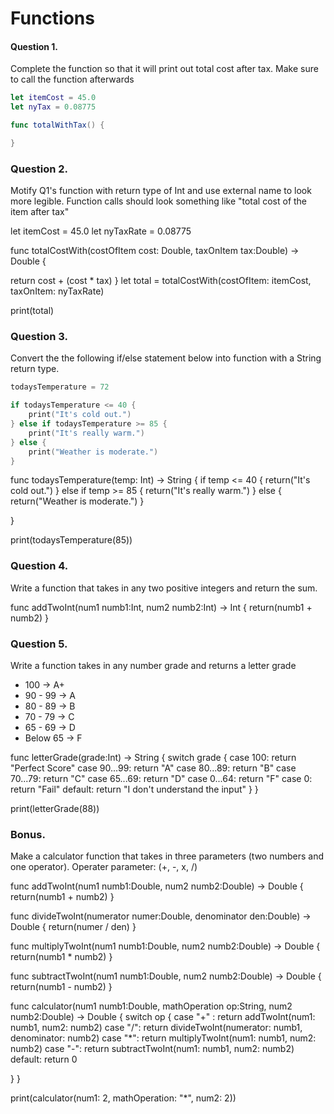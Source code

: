 # Functions

#### Question 1.
Complete the function so that it will print out total cost after tax.
Make sure to call the function afterwards
```swift
let itemCost = 45.0
let nyTax = 0.08775

func totalWithTax() {

}

```

### Question 2.
Motify Q1's function with return type of Int and use external name to look more legible.
Function calls should look something like "total cost of the item after tax"

let itemCost = 45.0
let nyTaxRate = 0.08775

func totalCostWith(costOfItem cost: Double, taxOnItem tax:Double) -> Double {

return cost + (cost * tax)
}
let total = totalCostWith(costOfItem: itemCost, taxOnItem: nyTaxRate)

print(total)


### Question 3.
Convert the the following if/else statement below into function with a String return type.

```swift
todaysTemperature = 72

if todaysTemperature <= 40 {
    print("It's cold out.")
} else if todaysTemperature >= 85 {
    print("It's really warm.")
} else {
    print("Weather is moderate.")
}
```
func todaysTemperature(temp: Int) -> String {
if temp <= 40 {
return("It's cold out.")
} else if temp >= 85 {
return("It's really warm.")
} else {
return("Weather is moderate.")
}

}

print(todaysTemperature(85))



### Question 4.
Write a function that takes in any two positive integers and return the sum.


func addTwoInt(num1 numb1:Int, num2 numb2:Int) -> Int {
return(numb1 + numb2)
}

### Question 5.
Write a function takes in any number grade and returns a letter grade

* 100 -> A+
* 90 - 99 -> A
* 80 - 89 -> B
* 70 - 79 -> C
* 65 - 69 -> D
* Below 65 -> F

func letterGrade(grade:Int) -> String {
switch grade {
case 100:
return "Perfect Score"
case 90...99:
return "A"
case 80...89:
return "B"
case 70...79:
return "C"
case 65...69:
return "D"
case 0...64:
return "F"
case 0:
return "Fail"
default:
return "I don't understand the input"
}
}

print(letterGrade(88))




### Bonus.
Make a calculator function that takes in three parameters (two numbers and one operator).
Operater parameter: (+, -, x, /)

func addTwoInt(num1 numb1:Double, num2 numb2:Double) -> Double {
return(numb1 + numb2)
}

func divideTwoInt(numerator numer:Double, denominator den:Double) -> Double {
return(numer / den)
}

func multiplyTwoInt(num1 numb1:Double, num2 numb2:Double) -> Double {
return(numb1 * numb2)
}

func subtractTwoInt(num1 numb1:Double, num2 numb2:Double) -> Double {
return(numb1 - numb2)
}

func calculator(num1 numb1:Double, mathOperation op:String, num2 numb2:Double) -> Double {
switch op {
case "+" :
return addTwoInt(num1: numb1, num2: numb2)
case "/":
return divideTwoInt(numerator: numb1, denominator: numb2)
case "*":
return multiplyTwoInt(num1: numb1, num2: numb2)
case "-":
return subtractTwoInt(num1: numb1, num2: numb2)
default:
return 0

}
}

print(calculator(num1: 2, mathOperation: "*", num2: 2))